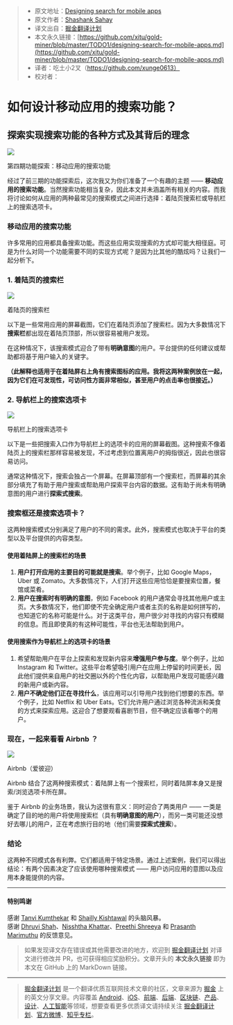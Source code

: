 > * 原文地址：[Designing search for mobile apps](https://medium.muz.li/designing-search-for-mobile-apps-ab2593e9e413)
> * 原文作者：[Shashank Sahay](https://medium.muz.li/@shashanksahay?source=post_header_lockup)
> * 译文出自：[掘金翻译计划](https://github.com/xitu/gold-miner)
> * 本文永久链接：[https://github.com/xitu/gold-miner/blob/master/TODO1/designing-search-for-mobile-apps.md](https://github.com/xitu/gold-miner/blob/master/TODO1/designing-search-for-mobile-apps.md)
> * 译者：吃土小2叉（https://github.com/xunge0613）
> * 校对者：

# 如何设计移动应用的搜索功能？

## 探索实现搜索功能的各种方式及其背后的理念

![](https://cdn-images-1.medium.com/max/2000/1*KMCNd82pJP-lUQIoZaxpGQ.png)

第四期功能探索：移动应用的搜索功能

经过了前三期的功能探索后，这次我又为你们准备了一个有趣的主题 —— **移动应用的搜索功能**。当然搜索功能相当复杂，因此本文并未涵盖所有相关的内容。而我将讨论如何从应用的两种最常见的搜索模式之间进行选择：着陆页搜索栏或导航栏上的搜索选项卡。

### 移动应用的搜索功能

许多常用的应用都具备搜索功能。而这些应用实现搜索的方式却可能大相径庭。可是为什么对同一个功能需要不同的实现方式呢？是因为比其他的酷炫吗？让我们一起分析下。

### 1. 着陆页的搜索栏

![](https://cdn-images-1.medium.com/max/2000/1*L8hbI6zINOlZwUoCXvq0YQ.png)

着陆页的搜索栏

以下是一些常用应用的屏幕截图，它们在着陆页添加了搜索栏。因为大多数情况下**搜索栏**都出现在着陆页顶部，所以很容易被用户发现。

在这种情况下，该搜索模式迎合了带有**明确意图**的用户。平台提供的任何建议或帮助都将基于用户输入的关键字。

**（此解释也适用于在着陆屏右上角有搜索图标的应用。我将这两种案例放在一起，因为它们在可发现性，可访问性方面非常相似，甚至用户的点击率也很接近。）**

### 2. 导航栏上的搜索选项卡

![](https://cdn-images-1.medium.com/max/2000/1*htxb3xD_rwZOeDkjGc5YnA.png)

导航栏上的搜索选项卡

以下是一些把搜索入口作为导航栏上的选项卡的应用的屏幕截图。这种搜索不像着陆页上的搜索栏那样容易被发现，不过考虑到位置离用户的拇指很近，因此也很容易访问。

通常这种情况下，搜索会独占一个屏幕。在屏幕顶部有一个搜索栏，而屏幕的其余部分填充了有助于用户搜索或帮助用户探索平台内容的数据。这有助于尚未有明确意图的用户进行**探索式搜索**。

### 搜索框还是搜索选项卡？

这两种搜索模式分别满足了用户的不同的需求。此外，搜索模式也取决于平台的类型以及平台提供的内容类型。

#### 使用着陆屏上的搜索栏的场景

1. **用户打开应用的主要目的可能就是搜索**。举个例子，比如 Google Maps，Uber 或 Zomato。大多数情况下，人们打开这些应用恰恰是要搜索位置，餐馆或菜肴。
2. **用户在搜索时有明确的意图**，例如 Facebook 的用户通常会寻找其他用户或主页。大多数情况下，他们即使不完全确定用户或者主页的名称是如何拼写的，也知道它的名称可能是什么。对于这类平台，用户很少对寻找的内容只有模糊的信息。而且即使真的有这种可能性，平台也无法帮助到用户。

#### 使用搜索作为导航栏上的选项卡的场景

1. 希望帮助用户在平台上探索和发现新内容来**增强用户参与度**。举个例子，比如 Instagram 和 Twitter。这些平台希望吸引用户在应用上停留的时间更长，因此他们提供来自用户的社交圈以外的个性化内容，以帮助用户发现可能感兴趣的新用户或新内容。
2. **用户不确定他们正在寻找什么**，该应用可以引导用户找到他们想要的东西。举个例子，比如 Netflix 和 Uber Eats。它们允许用户通过浏览各种流派和美食的方式来探索应用。这迎合了想要观看喜剧节目，但不确定应该看哪个的用户。

### 现在，一起来看看 Airbnb ？

![](https://cdn-images-1.medium.com/max/2000/1*yhxaOzAg5yPGXeIdHPVRPw.png)

Airbnb（爱彼迎）

Airbnb 结合了这两种搜索模式：着陆屏上有一个搜索栏，同时着陆屏本身又是搜索/浏览选项卡所在屏。

鉴于 Airbnb 的业务场景，我认为这很有意义：同时迎合了两类用户 —— 一类是确定了目的地的用户将使用搜索栏（具有**明确意图的用户**），而另一类可能还没想好去哪儿的用户，正在考虑旅行目的地（他们需要**探索式搜索**）。

### 结论

这两种不同模式各有利弊。它们都适用于特定场景。通过上述案例，我们可以得出结论：有两个因素决定了应该使用哪种搜索模式 —— 用户访问应用的意图以及应用本身能提供的内容。


* * *

#### 特别鸣谢

感谢 [Tanvi Kumthekar](https://medium.com/@tanvikumthekar) 和 [Shailly Kishtawal](https://medium.com/@shailly.kishtawal) 的头脑风暴。  
感谢 [Dhruvi Shah](https://www.linkedin.com/in/dhruvishah394/)、[Nisshtha Khattar](https://www.linkedin.com/in/nisshtha-khattar-9ab554159/)、[Preethi Shreeya](https://uxplanet.org/@preethishreeya1) 和 [Prasanth Marimuthu](https://www.linkedin.com/in/prasanthuxer/) 的反馈意见。

> 如果发现译文存在错误或其他需要改进的地方，欢迎到 [掘金翻译计划](https://github.com/xitu/gold-miner) 对译文进行修改并 PR，也可获得相应奖励积分。文章开头的 **本文永久链接** 即为本文在 GitHub 上的 MarkDown 链接。


---

> [掘金翻译计划](https://github.com/xitu/gold-miner) 是一个翻译优质互联网技术文章的社区，文章来源为 [掘金](https://juejin.im) 上的英文分享文章。内容覆盖 [Android](https://github.com/xitu/gold-miner#android)、[iOS](https://github.com/xitu/gold-miner#ios)、[前端](https://github.com/xitu/gold-miner#前端)、[后端](https://github.com/xitu/gold-miner#后端)、[区块链](https://github.com/xitu/gold-miner#区块链)、[产品](https://github.com/xitu/gold-miner#产品)、[设计](https://github.com/xitu/gold-miner#设计)、[人工智能](https://github.com/xitu/gold-miner#人工智能)等领域，想要查看更多优质译文请持续关注 [掘金翻译计划](https://github.com/xitu/gold-miner)、[官方微博](http://weibo.com/juejinfanyi)、[知乎专栏](https://zhuanlan.zhihu.com/juejinfanyi)。
